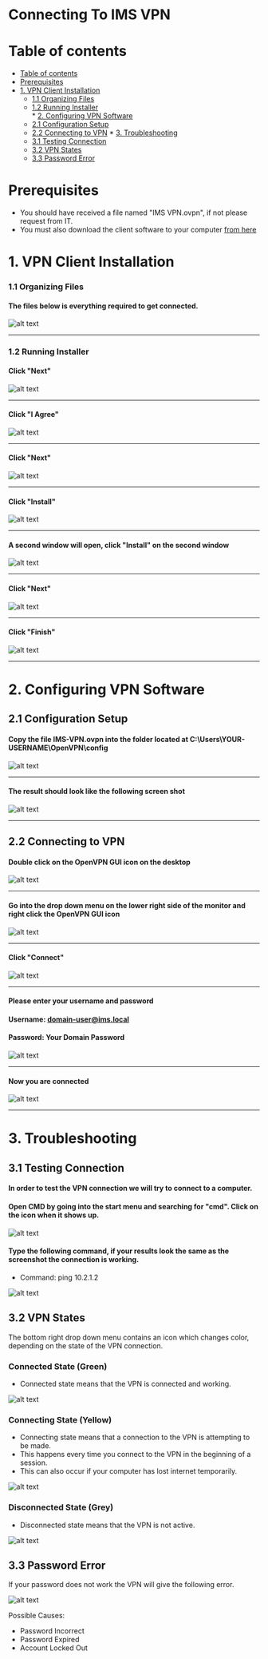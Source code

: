 # Connecting To IMS VPN
<!-- https://github.com/adam-p/markdown-here/wiki/Markdown-Cheatsheet -->
# Table of contents
<!--ts-->
   * [Table of contents](#table-of-contents)
   * [Prerequisites](#prerequisites)
   * [1. VPN Client Installation](#1-vpn-client-installation)
      * [1.1 Organizing Files](#11-organizing-files)   
      * [1.2 Running Installer](#12-running-installer)   
    * [2. Configuring VPN Software](#2-configuring-vpn-software)
      * [2.1 Configuration Setup](#21-configuration-setup)   
      * [2.2 Connecting to VPN](#22-connecting-to-vpn)
    * [3. Troubleshooting](#3-troubleshooting)
      * [3.1 Testing Connection](#31-testing-connection)   
      * [3.2 VPN States](#32-vpn-states)
      * [3.3 Password Error](#33-password-error)
    
<!--te-->

# Prerequisites

* You should have received a file named "IMS VPN.ovpn", if not please request from IT.
* You must also download the client software to your computer [from here](https://github.com/NetOpsSupport/IMS-VPN/releases/download/1/VPN-Installer.exe)

# 1. VPN Client Installation

### 1.1 Organizing Files

#### The files below is everything required to get connected.
![alt text](https://github.com/NetOpsSupport/IMS-VPN/blob/master/OrgFiles-01.PNG)
***

### 1.2 Running Installer

#### Click "Next"
![alt text](https://github.com/NetOpsSupport/IMS-VPN/blob/master/Install-01.PNG)
***

#### Click "I Agree"
![alt text](https://github.com/NetOpsSupport/IMS-VPN/blob/master/Install-02.PNG)
***

#### Click "Next"
![alt text](https://github.com/NetOpsSupport/IMS-VPN/blob/master/Install-03.PNG)
***
#### Click "Install"
![alt text](https://github.com/NetOpsSupport/IMS-VPN/blob/master/Install-04.PNG)
***

#### A second window will open, click "Install" on the second window
![alt text](https://github.com/NetOpsSupport/IMS-VPN/blob/master/Install-05.PNG)
***

#### Click "Next"
![alt text](https://github.com/NetOpsSupport/IMS-VPN/blob/master/Install-06.PNG)
***

#### Click "Finish"
![alt text](https://github.com/NetOpsSupport/IMS-VPN/blob/master/Install-07.PNG)
***

# 2. Configuring VPN Software

## 2.1 Configuration Setup

#### Copy the file IMS-VPN.ovpn into the folder located at C:\Users\YOUR-USERNAME\OpenVPN\config
![alt text](https://github.com/NetOpsSupport/IMS-VPN/blob/master/Config-01.PNG)
***

#### The result should look like the following screen shot
![alt text](https://github.com/NetOpsSupport/IMS-VPN/blob/master/Config-02.PNG)
***

## 2.2 Connecting to VPN

#### Double click on the OpenVPN GUI icon on the desktop
![alt text](https://github.com/NetOpsSupport/IMS-VPN/blob/master/Config-03.PNG)
***

#### Go into the drop down menu on the lower right side of the monitor and right click the OpenVPN GUI icon
![alt text](https://github.com/NetOpsSupport/IMS-VPN/blob/master/Config-04.PNG)
***

#### Click "Connect"
![alt text](https://github.com/NetOpsSupport/IMS-VPN/blob/master/Config-05.PNG)
***

#### Please enter your username and password
#### Username: domain-user@ims.local
#### Password: Your Domain Password
![alt text](https://github.com/NetOpsSupport/IMS-VPN/blob/master/Config-06.PNG)
***

#### Now you are connected
![alt text](https://github.com/NetOpsSupport/IMS-VPN/blob/master/Config-07.PNG)
***

# 3. Troubleshooting

## 3.1 Testing Connection

#### In order to test the VPN connection we will try to connect to a computer.

#### Open CMD by going into the start menu and searching for "cmd". Click on the icon when it shows up.

![alt text](https://github.com/NetOpsSupport/IMS-VPN/blob/master/Trouble-01.png)

#### Type the following command, if your results look the same as the screenshot the connection is working.
* Command: ping 10.2.1.2

![alt text](https://github.com/NetOpsSupport/IMS-VPN/blob/master/Trouble-02.png)

## 3.2 VPN States

The bottom right drop down menu contains an icon which changes color, depending on the state of the VPN connection.

### Connected State (Green)

* Connected state means that the VPN is connected and working.

![alt text](https://github.com/NetOpsSupport/IMS-VPN/blob/master/Trouble-03.png)

### Connecting State (Yellow)

* Connecting state means that a connection to the VPN is attempting to be made.
* This happens every time you connect to the VPN in the beginning of a session.
* This can also occur if your computer has lost internet temporarily.

![alt text](https://github.com/NetOpsSupport/IMS-VPN/blob/master/Trouble-04.png)

### Disconnected State (Grey)

* Disconnected state means that the VPN is not active.

![alt text](https://github.com/NetOpsSupport/IMS-VPN/blob/master/Trouble-05.png)

## 3.3 Password Error

If your password does not work the VPN will give the following error.

![alt text](https://github.com/NetOpsSupport/IMS-VPN/blob/master/Trouble-06.png)

Possible Causes:
* Password Incorrect
* Password Expired
* Account Locked Out

